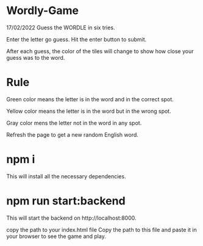 # Wordly-Game
17/02/2022
Guess the WORDLE in six tries.

Enter the letter go guess. Hit the enter button to submit.

After each guess, the color of the tiles will change to show how close your guess was to the word.

# Rule
 
Green color means the letter is in the word and in the correct spot.

Yellow color means the letter is in the word but in the wrong spot.

Gray color mens the letter not in the word in any spot.

Refresh the page to get a new random English word.

# npm i
This will install all the necessary dependencies.

# npm run start:backend
This will start the backend on http://localhost:8000.

copy the path to your index.html file
Copy the path to this file and paste it in your browser to see the game and play.
